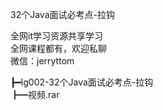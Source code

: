 32个Java面试必考点-拉钩

全网it学习资源共享学习<br>全网课程都有，欢迎私聊<br>微信：jerryttom<br>

┣━lg002-32个Java面试必考点-拉钩<br> ┣━视频.rar